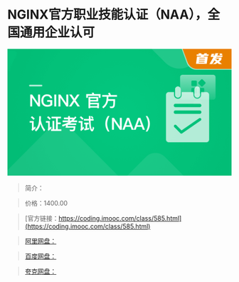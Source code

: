 # NGINX官方职业技能认证（NAA），全国通用企业认可

![img](../../assets/62afd30d092f6b0605400304.png)

> 简介：

> 价格：1400.00

> [官方链接：https://coding.imooc.com/class/585.html](https://coding.imooc.com/class/585.html)

> [阿里网盘：]()

> [百度网盘：]()

> [夸克网盘：]()
